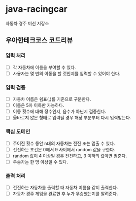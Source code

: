 # java-racingcar

자동차 경주 미션 저장소

## 우아한테크코스 코드리뷰

### 입력 처리
- [ ] 각 자동차에 이름을 부여할 수 있다.
- [ ] 사용자는 몇 번의 이동을 할 것인지를 입력할 수 있어야 한다.

### 입력 검증
- [ ] 자동차 이름은 쉼표(,)를 기준으로 구분한다.
- [ ] 이름은 5자 이하만 가능하다.
- [ ] 이동 횟수에 대해 정수인지, 음수가 아닌지 검증한다.
- [ ] 올바르지 않은 형태로 입력될 경우 해당 부분부터 다시 입력받는다.

### 핵심 도메인
- [ ] 주어진 횟수 동안 n대의 자동차는 전진 또는 멈출 수 있다.
- [ ] 전진하는 조건은 0에서 9 사이에서 random 값을 구한다.
- [ ] random 값이 4 이상일 경우 전진하고, 3 이하의 값이면 멈춘다.
- [ ] 우승자는 한 명 이상일 수 있다.

### 출력 처리
- [ ] 전진하는 자동차를 출력할 때 자동차 이름을 같이 출력한다.
- [ ] 자동차 경주 게임을 완료한 후 누가 우승했는지를 알려준다.